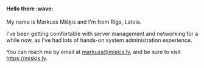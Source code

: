 <h4>Hello there :wave:</h4>

My name is Markuss Mišķis and  I'm from Riga, Latvia.

I've been getting comfortable with server management and networking for a while now, as I've had lots of hands-on system administration experience.

You can reach me by email at markuss@miskis.lv, and be sure to visit https://miskis.lv.
